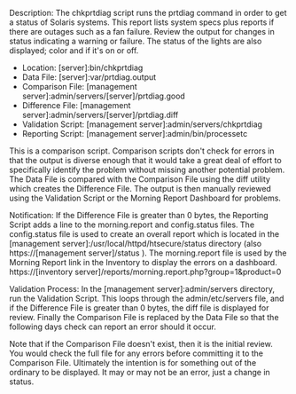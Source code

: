 Description: The chkprtdiag script runs the prtdiag command in order to get a status of Solaris systems. This report lists system specs plus reports if there are outages such as a fan failure. Review the output for changes in status indicating a warning or failure. The status of the lights are also displayed; color and if it's on or off.

* Location: [server]:bin/chkprtdiag
* Data File: [server]:var/prtdiag.output
* Comparison File: [management server]:admin/servers/[server]/prtdiag.good
* Difference File: [management server]:admin/servers/[server]/prtdiag.diff
* Validation Script: [management server]:admin/servers/chkprtdiag
* Reporting Script: [management server]:admin/bin/processetc

This is a comparison script. Comparison scripts don't check for errors in that the output is diverse enough that it would take a great deal of effort to specifically identify the problem without missing another potential problem. The Data File is compared with the Comparison File using the diff utility which creates the Difference File. The output is then manually reviewed using the Validation Script or the Morning Report Dashboard for problems.

Notification: If the Difference File is greater than 0 bytes, the Reporting Script adds a line to the morning.report and config.status files. The config.status file is used to create an overall report which is located in the [management server]:/usr/local/httpd/htsecure/status directory (also https://[management server]/status ). The morning.report file is used by the Morning Report link in the Inventory to display the errors on a dashboard. https://[inventory server]/reports/morning.report.php?group=1&product=0

Validation Process: In the [management server]:admin/servers directory, run the Validation Script. This loops through the admin/etc/servers file, and if the Difference File is greater than 0 bytes, the diff file is displayed for review. Finally the Comparison File is replaced by the Data File so that the following days check can report an error should it occur.

Note that if the Comparison File doesn't exist, then it is the initial review. You would check the full file for any errors before committing it to the Comparison File. Ultimately the intention is for something out of the ordinary to be displayed. It may or may not be an error, just a change in status.

